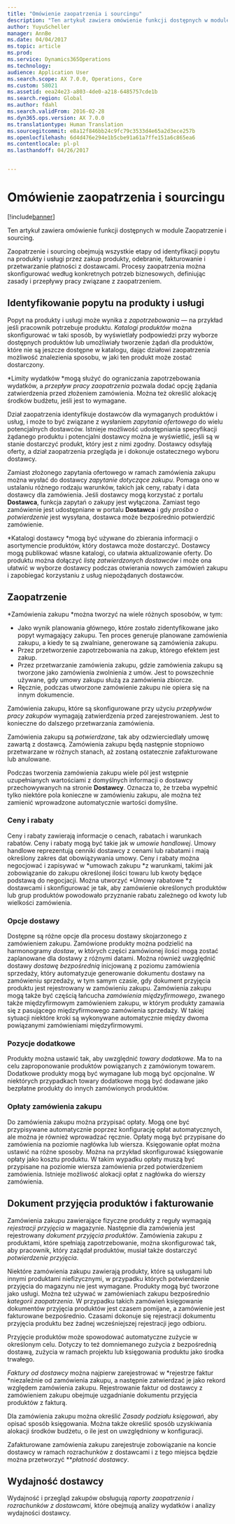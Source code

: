 ```yaml
---
title: "Omówienie zaopatrzenia i sourcingu"
description: "Ten artykuł zawiera omówienie funkcji dostępnych w module Zaopatrzenie i sourcing."
author: YuyuScheller
manager: AnnBe
ms.date: 04/04/2017
ms.topic: article
ms.prod: 
ms.service: Dynamics365Operations
ms.technology: 
audience: Application User
ms.search.scope: AX 7.0.0, Operations, Core
ms.custom: 58021
ms.assetid: eea24e23-a803-4de0-a218-6485757cde1b
ms.search.region: Global
ms.author: fdahl
ms.search.validFrom: 2016-02-28
ms.dyn365.ops.version: AX 7.0.0
ms.translationtype: Human Translation
ms.sourcegitcommit: e8a12f846bb24c9fc79c3533d4e65a2d3ece257b
ms.openlocfilehash: 6d4d476e294e1b5cbe91a61a7ffe151a6c865ea6
ms.contentlocale: pl-pl
ms.lasthandoff: 04/26/2017


---
```


# <a name="procurement-and-sourcing-overview"></a>Omówienie zaopatrzenia i sourcingu

[!include[banner](../includes/banner.md)]


Ten artykuł zawiera omówienie funkcji dostępnych w module Zaopatrzenie i sourcing.

Zaopatrzenie i sourcing obejmują wszystkie etapy od identyfikacji popytu na produkty i usługi przez zakup produkty, odebranie, fakturowanie i przetwarzanie płatności z dostawcami. Procesy zaopatrzenia można skonfigurować według konkretnych potrzeb biznesowych, definiując zasady i przepływy pracy związane z zaopatrzeniem.

## <a name="identifying-a-need-for-product-and-services"></a>Identyfikowanie popytu na produkty i usługi
Popyt na produkty i usługi może wynika z *zapotrzebowania* — na przykład jeśli pracownik potrzebuje produktu. *Katalogi produktów* można skonfigurować w taki sposób, by wyświetlały podpowiedzi przy wyborze dostępnych produktów lub umożliwiały tworzenie żądań dla produktów, które nie są jeszcze dostępne w katalogu, dając działowi zaopatrzenia możliwość znalezienia sposobu, w jaki ten produkt może zostać dostarczony.  

*Limity wydatków *mogą służyć do ograniczania zapotrzebowania wydatków, a *przepływ pracy zaopatrzenia* pozwala dodać opcję żądania zatwierdzenia przed złożeniem zamówienia. Można też określić alokację środków budżetu, jeśli jest to wymagane.  
  
Dział zaopatrzenia identyfikuje dostawców dla wymaganych produktów i usług, i może to być związane z wysłaniem *zapytania ofertowego* do wielu potencjalnych dostawców. Istnieje możliwość udostępniania specyfikacji żądanego produktu i potencjalni dostawcy można je wyświetlić, jeśli są w stanie dostarczyć produkt, który jest z nimi zgodny. Dostawcy odsyłają oferty, a dział zaopatrzenia przegląda je i dokonuje ostatecznego wyboru dostawcy.  

Zamiast złożonego zapytania ofertowego w ramach zamówienia zakupu można wysłać do dostawcy *zapytanie dotyczące zakupu*. Pomaga ono w ustalaniu różnego rodzaju warunków, takich jak ceny, rabaty i data dostawcy dla zamówienia. Jeśli dostawcy mogą korzystać z portalu **Dostawca**, funkcja zapytań o zakupy jest wyłączona. Zamiast tego zamówienie jest udostępniane w portalu **Dostawca** i gdy *prośba o potwierdzenie* jest wysyłana, dostawca może bezpośrednio potwierdzić zamówienie.  

*Katalogi dostawcy *mogą być używane do zbierania informacji o asortymencie produktów, który dostawca może dostarczyć. Dostawcy mogą publikować własne katalogi, co ułatwia aktualizowanie oferty. Do produktu można dołączyć *listę zatwierdzonych dostawców* i może ona ułatwić w wyborze dostawcy podczas otwierania nowych zamówień zakupu i zapobiegać korzystaniu z usług niepożądanych dostawców.

## <a name="procurement"></a>Zaopatrzenie
*Zamówienia zakupu *można tworzyć na wiele różnych sposobów, w tym:

-   Jako wynik planowania głównego, które zostało zidentyfikowane jako popyt wymagający zakupu. Ten proces generuje planowane zamówienia zakupu, a kiedy te są zwalniane, generowane są zamówienia zakupu.
-   Przez przetworzenie zapotrzebowania na zakup, którego efektem jest zakup.
-   Przez przetwarzanie zamówienia zakupu, gdzie zamówienia zakupu są tworzone jako zamówienia zwolnienia z umów. Jest to powszechnie używane, gdy umowy zakupu służą za zamówienia zbiorcze.
-   Ręcznie, podczas utworzone zamówienie zakupu nie opiera się na innym dokumencie.

Zamówienia zakupu, które są skonfigurowane przy użyciu *przepływów pracy zakupów* wymagają zatwierdzenia przed zarejestrowaniem. Jest to konieczne do dalszego przetwarzania zamówienia.  

Zamówienia zakupu są *potwierdzane*, tak aby odzwierciedlały umowę zawartą z dostawcą. Zamówienia zakupu będą następnie stopniowo przetwarzane w różnych stanach, aż zostaną ostatecznie zafakturowane lub anulowane.  

Podczas tworzenia zamówienia zakupu wiele pól jest wstępnie uzupełnianych wartościami z domyślnych informacji o dostawcy przechowywanych na stronie **Dostawcy**. Oznacza to, że trzeba wypełnić tylko niektóre pola konieczne w zamówieniu zakupu, ale można też zamienić wprowadzone automatycznie wartości domyślne.

### <a name="prices-and-discounts"></a>Ceny i rabaty

Ceny i rabaty zawierają informacje o cenach, rabatach i warunkach rabatów. Ceny i rabaty mogą być takie jak w *umowie* *handlowej*. Umowy handlowe reprezentują cenniki dostawcy z cenami lub rabatami i mają określony zakres dat obowiązywania umowy. Ceny i rabaty można negocjować i zapisywać w *umowach zakupu *z warunkami, takimi jak zobowiązanie do zakupu określonej ilości towaru lub kwoty będące podstawą do negocjacji. Można utworzyć *Umowy rabatowe *z dostawcami i skonfigurować je tak, aby zamówienie określonych produktów lub grup produktów powodowało przyznanie rabatu zależnego od kwoty lub wielkości zamówienia.

### <a name="delivery-options"></a>Opcje dostawy

Dostępne są różne opcje dla procesu dostawy skojarzonego z zamówieniem zakupu. Zamówione produkty można podzielić na harmonogramy *dostaw*, w których części zamówionej ilości mogą zostać zaplanowane dla dostawy z różnymi datami. Można również uwzględnić dostawy *dostawę bezpośrednią* inicjowaną z poziomu zamówienia sprzedaży, który automatyzuje generowanie dokumentu dostawy na zamówieniu sprzedaży, w tym samym czasie, gdy dokument przyjęcia produktu jest rejestrowany w zamówieniu zakupu. Zamówienia zakupu mogą także być częścią łańcucha *zamówienia międzyfirmowego*, zwanego także międzyfirmowym zamówieniem zakupu, w którym produkty zamawia się z pasującego międzyfirmowego zamówienia sprzedaży. W takiej sytuacji niektóre kroki są wykonywane automatycznie między dwoma powiązanymi zamówieniami międzyfirmowymi.

### <a name="supplementary-items"></a>Pozycje dodatkowe

Produkty można ustawić tak, aby uwzględnić *towary dodatkowe*. Ma to na celu zaproponowanie produktów powiązanych z zamówionym towarem. Dodatkowe produkty mogą być wymagane lub mogą być opcjonalne. W niektórych przypadkach towary dodatkowe mogą być dodawane jako bezpłatne produkty do innych zamówionych produktów.

### <a name="purchase-order-charges"></a>Opłaty zamówienia zakupu

Do zamówienia zakupu można przypisać opłaty. Mogą one być przypisywane automatycznie poprzez konfigurację opłat automatycznych, ale można je również wprowadzać ręcznie. Opłaty mogą być przypisane do zamówienia na poziomie nagłówka lub wiersza. Księgowanie opłat można ustawić na różne sposoby. Można na przykład skonfigurować księgowanie opłaty jako kosztu produktu. W takim wypadku opłaty muszą być przypisane na poziomie wiersza zamówienia przed potwierdzeniem zamówienia. Istnieje możliwość alokacji opłat z nagłówka do wierszy zamówienia.

## <a name="product-receipt-and-invoicing"></a>Dokument przyjęcia produktów i fakturowanie
Zamówienia zakupu zawierające fizyczne produkty z reguły wymagają *rejestracji przyjęcia* w magazynie. Następnie dla zamówienia jest rejestrowany *dokument przyjęcia produktów*. Zamówienia zakupu z produktami, które spełniają zapotrzebowanie, można skonfigurować tak, aby pracownik, który zażądał produktów, musiał także dostarczyć *potwierdzenie przyjęcia*.  

Niektóre zamówienia zakupu zawierają produkty, które są usługami lub innymi produktami niefizycznymi, w przypadku których potwierdzenie przyjęcia do magazynu nie jest wymagane. Produkty mogą być tworzone jako usługi. Można też używać w zamówieniach zakupu bezpośrednio *kategorii zaopatrzenia*. W przypadku takich zamówień księgowanie dokumentów przyjęcia produktów jest czasem pomijane, a zamówienie jest fakturowane bezpośrednio. Czasami dokonuje się rejestracji dokumentu przyjęcia produktu bez żadnej wcześniejszej rejestracji jego odbioru.  

Przyjęcie produktów może spowodować automatyczne zużycie w określonym celu. Dotyczy to też domniemanego zużycia z bezpośrednią dostawą, zużycia w ramach projektu lub księgowania produktu jako środka trwałego.  

*Faktury od dostawcy* można najpierw zarejestrować w *rejestrze faktur *niezależnie od zamówienia zakupu, a następnie zatwierdzać je jako rekord względem zamówienia zakupu. Rejestrowanie faktur od dostawcy z zamówieniem zakupu obejmuje uzgadnianie dokumentu przyjęcia produktów z fakturą.  

Dla zamówienia zakupu można określić *Zasady podziału księgowań*, aby opisać sposób księgowania. Można także określić sposób uzyskiwania alokacji środków budżetu, o ile jest on uwzględniony w konfiguracji.  

Zafakturowane zamówienia zakupu zarejestruje zobowiązanie na koncie dostawcy w ramach rozrachunków z dostawcami i z tego miejsca będzie można przetworzyć ***płatność dostawcy*.

## <a name="vendor-performance"></a>Wydajność dostawcy
Wydajność i przegląd zakupów obsługują *raporty zaopatrzenia i rozrachunków z dostawcami,* które obejmują analizy wydatków i analizy wydajności dostawcy.




